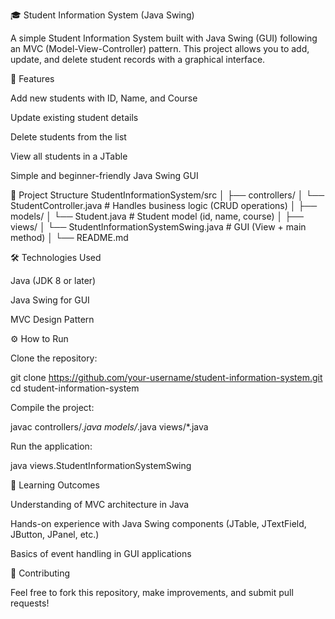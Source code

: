 🎓 Student Information System (Java Swing)

A simple Student Information System built with Java Swing (GUI) following an MVC (Model-View-Controller) pattern.
This project allows you to add, update, and delete student records with a graphical interface.

🚀 Features

Add new students with ID, Name, and Course

Update existing student details

Delete students from the list

View all students in a JTable

Simple and beginner-friendly Java Swing GUI

📂 Project Structure
StudentInformationSystem/src
│
├── controllers/
│   └── StudentController.java   # Handles business logic (CRUD operations)
│
├── models/
│   └── Student.java             # Student model (id, name, course)
│
├── views/
│   └── StudentInformationSystemSwing.java  # GUI (View + main method)
│
└── README.md

🛠️ Technologies Used

Java (JDK 8 or later)

Java Swing for GUI

MVC Design Pattern

⚙️ How to Run

Clone the repository:

git clone https://github.com/your-username/student-information-system.git
cd student-information-system


Compile the project:

javac controllers/*.java models/*.java views/*.java


Run the application:

java views.StudentInformationSystemSwing


📖 Learning Outcomes

Understanding of MVC architecture in Java

Hands-on experience with Java Swing components (JTable, JTextField, JButton, JPanel, etc.)

Basics of event handling in GUI applications

🤝 Contributing

Feel free to fork this repository, make improvements, and submit pull requests!
